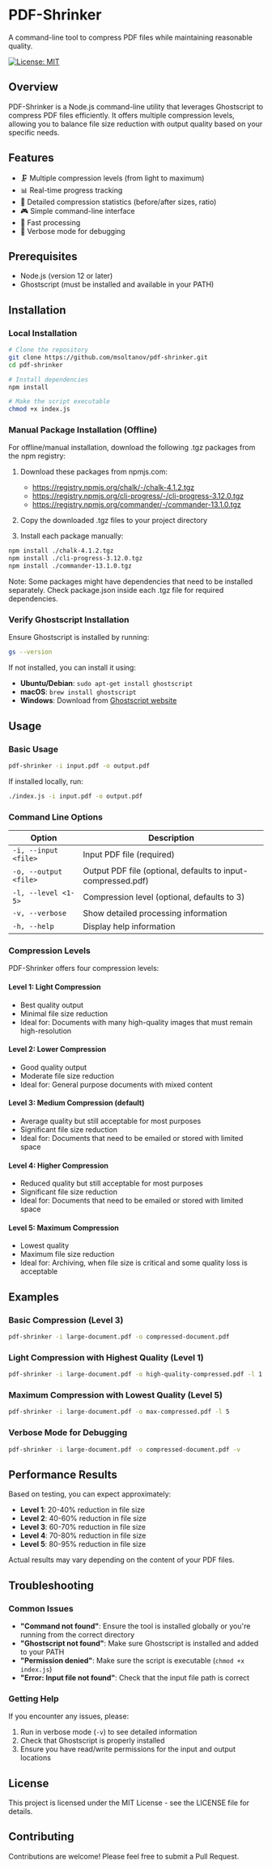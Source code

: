 # PDF-Shrinker

A command-line tool to compress PDF files while maintaining reasonable quality.

[![License: MIT](https://img.shields.io/badge/License-MIT-yellow.svg)](https://opensource.org/licenses/MIT)

## Overview

PDF-Shrinker is a Node.js command-line utility that leverages Ghostscript to compress PDF files efficiently. It offers multiple compression levels, allowing you to balance file size reduction with output quality based on your specific needs.

## Features

- 🗜️ Multiple compression levels (from light to maximum)
- 📊 Real-time progress tracking
- 📏 Detailed compression statistics (before/after sizes, ratio)  
- 🎮 Simple command-line interface
- 🚀 Fast processing
- 📝 Verbose mode for debugging

## Prerequisites

- Node.js (version 12 or later)
- Ghostscript (must be installed and available in your PATH)

## Installation

### Local Installation

```bash
# Clone the repository
git clone https://github.com/msoltanov/pdf-shrinker.git
cd pdf-shrinker

# Install dependencies
npm install

# Make the script executable
chmod +x index.js
```

### Manual Package Installation (Offline)

For offline/manual installation, download the following .tgz packages from the npm registry:

1. Download these packages from npmjs.com:
   - https://registry.npmjs.org/chalk/-/chalk-4.1.2.tgz
   - https://registry.npmjs.org/cli-progress/-/cli-progress-3.12.0.tgz
   - https://registry.npmjs.org/commander/-/commander-13.1.0.tgz

2. Copy the downloaded .tgz files to your project directory

3. Install each package manually:
```bash
npm install ./chalk-4.1.2.tgz
npm install ./cli-progress-3.12.0.tgz
npm install ./commander-13.1.0.tgz
```

Note: Some packages might have dependencies that need to be installed separately. Check package.json inside each .tgz file for required dependencies.

### Verify Ghostscript Installation

Ensure Ghostscript is installed by running:

```bash
gs --version
```

If not installed, you can install it using:

- **Ubuntu/Debian**: `sudo apt-get install ghostscript`
- **macOS**: `brew install ghostscript`
- **Windows**: Download from [Ghostscript website](https://www.ghostscript.com/download/gsdnld.html)

## Usage

### Basic Usage

```bash
pdf-shrinker -i input.pdf -o output.pdf
```

If installed locally, run:

```bash
./index.js -i input.pdf -o output.pdf
```

### Command Line Options

| Option | Description |
|--------|-------------|
| `-i, --input <file>` | Input PDF file (required) |
| `-o, --output <file>` | Output PDF file (optional, defaults to input-compressed.pdf) |
| `-l, --level <1-5>` | Compression level (optional, defaults to 3) |
| `-v, --verbose` | Show detailed processing information |
| `-h, --help` | Display help information |

### Compression Levels

PDF-Shrinker offers four compression levels:

#### Level 1: Light Compression
- Best quality output
- Minimal file size reduction
- Ideal for: Documents with many high-quality images that must remain high-resolution

#### Level 2: Lower Compression
- Good quality output
- Moderate file size reduction
- Ideal for: General purpose documents with mixed content

#### Level 3: Medium Compression (default)
- Average quality but still acceptable for most purposes
- Significant file size reduction
- Ideal for: Documents that need to be emailed or stored with limited space

#### Level 4: Higher Compression
- Reduced quality but still acceptable for most purposes
- Significant file size reduction
- Ideal for: Documents that need to be emailed or stored with limited space

#### Level 5: Maximum Compression
- Lowest quality
- Maximum file size reduction
- Ideal for: Archiving, when file size is critical and some quality loss is acceptable

## Examples

### Basic Compression (Level 3)

```bash
pdf-shrinker -i large-document.pdf -o compressed-document.pdf
```

### Light Compression with Highest Quality (Level 1)

```bash
pdf-shrinker -i large-document.pdf -o high-quality-compressed.pdf -l 1
```

### Maximum Compression with Lowest Quality (Level 5)

```bash
pdf-shrinker -i large-document.pdf -o max-compressed.pdf -l 5
```

### Verbose Mode for Debugging

```bash
pdf-shrinker -i large-document.pdf -o compressed-document.pdf -v
```

## Performance Results

Based on testing, you can expect approximately:

- **Level 1**: 20-40% reduction in file size
- **Level 2**: 40-60% reduction in file size
- **Level 3**: 60-70% reduction in file size
- **Level 4**: 70-80% reduction in file size
- **Level 5**: 80-95% reduction in file size

Actual results may vary depending on the content of your PDF files.

## Troubleshooting

### Common Issues

- **"Command not found"**: Ensure the tool is installed globally or you're running from the correct directory
- **"Ghostscript not found"**: Make sure Ghostscript is installed and added to your PATH
- **"Permission denied"**: Make sure the script is executable (`chmod +x index.js`)
- **"Error: Input file not found"**: Check that the input file path is correct

### Getting Help

If you encounter any issues, please:

1. Run in verbose mode (`-v`) to see detailed information
2. Check that Ghostscript is properly installed
3. Ensure you have read/write permissions for the input and output locations

## License

This project is licensed under the MIT License - see the LICENSE file for details.

## Contributing

Contributions are welcome! Please feel free to submit a Pull Request.
